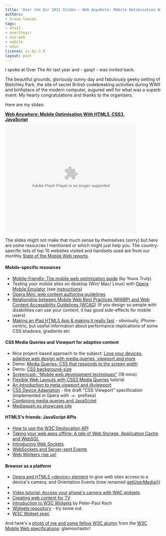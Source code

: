```yaml
---
title: 'Over the Air 2011 Slides — Web Anywhere: Mobile Optimisation With HTML5, CSS3, JavaScript'
authors:
- bruce-lawson
tags:
- ota11
- overtheair
- one-web
- mobile
- odin
license: cc-by-3.0
layout: post
---
```


<p>I spoke at Over The Air last year and - gasp! - was invited back.</p>

<p>The beautiful grounds, gloriously sunny day and fabulously geeky setting of Bletchley Park, the site of secret British codebreaking activities during WWII and birthplace of the modern computer, augured well for what was a superb event. My hearty congratulations and thanks to the organisers.</p>
<p>Here are my slides:</p>

<div style="width:425px" id="__ss_9518141"> <strong style="display:block;margin:12px 0 4px"><a href="http://www.slideshare.net/brucelawson/web-anywhere-mobile-optimisation-with-html5-css3-javascript-9518141" title="Web Anywhere: Mobile Optimisation With HTML5, CSS3, JavaScript " target="_blank">Web Anywhere: Mobile Optimisation With HTML5, CSS3, JavaScript </a></strong> <object id="__sse9518141" width="425" height="355"> <param name="movie" value="http://static.slidesharecdn.com/swf/ssplayer2.swf?doc=bruce-lawson-opera-ota11-111003022050-phpapp01&amp;stripped_title=web-anywhere-mobile-optimisation-with-html5-css3-javascript-9518141&amp;userName=brucelawson" /> <param name="allowFullScreen" value="true" /> <param name="allowScriptAccess" value="never" /> <embed name="__sse9518141" src="http://static.slidesharecdn.com/swf/ssplayer2.swf?doc=bruce-lawson-opera-ota11-111003022050-phpapp01&amp;stripped_title=web-anywhere-mobile-optimisation-with-html5-css3-javascript-9518141&amp;userName=brucelawson" type="application/x-shockwave-flash" allowfullscreen="true" width="425" height="355" allowscriptaccess="never" /> </object> </div>
<p>The slides might not make that much sense by themselves (sorry) but here are some resources I mentioned or which might just help you. The country-specific lists  of top 10 websites visited and handsets used are from our monthly <a href="http://www.opera.com/smw/" target="_blank">State of the Mobile Web reports</a>.</p>

<h4>Mobile-specific resources</h4>
<ul>
<li>
<a rel="nofollow" href="http://dev.opera.com/articles/view/the-mobile-web-optimization-guide/">Mobile-friendly: The mobile web optimization guide</a> (by Yours Truly)</li>
<li>Testing your mobile sites on desktop (Win/ Mac/ Linux) with <a rel="nofollow" href="http://www.opera.com/developer/tools/">Opera Mobile Emulator</a> (see <a rel="nofollow" href="http://dev.opera.com/articles/view/opera-mobile-10-widgets-mobile-emulator-desktop/">instructions</a>)</li>
<li><a href="http://dev.opera.com/articles/view/opera-mini-web-content-authoring-guidelines/">Opera Mini: web content authoring guidelines</a></li>
<li>
<a rel="nofollow" href="http://www.w3.org/TR/mwbp-wcag/">Relationship between Mobile Web Best Practices (MWBP) and Web Content Accessibility Guidelines (WCAG)</a> (If you design so people with disabilities can use your content, it has good side-effects for mobile users)</li>
<li><a href="http://mir.aculo.us/2010/06/04/making-an-ipad-html5-app-making-it-really-fast/">Making an iPad HTML5 App &amp; making it really fast</a> - obviously, iPhone-centric, but useful information about performance implications of some CSS shadows, gradients etc</li>
</ul>


<h4>CSS Media Queries and Viewport for adaptive content</h4>
<ul>
<li>Nice project-based approach to the subject: <a href="http://dev.opera.com/articles/view/love-your-devices-adaptive-web-design-with-media-queries-viewport-and-more/">Love your devices: adaptive web design with media queries, viewport and more</a></li>
<li>Demo:
<a rel="nofollow" href="http://people.opera.com/danield/css3/vangogh/">Media Queries: CSS that responds to the screen width</a>
</li>
<li>Demo: <a rel="nofollow" href="http://people.opera.com/brucel/demo/background-size.html">CSS background-size </a>
</li>
<li>
<a rel="nofollow" href="http://my.opera.com/ODIN/blog/screencast-mobile-web-development-techniques">Screencast: &quot;Mobile web development techniques&quot;</a> (18 mins)
</li>
<li>
<a rel="nofollow" href="http://www.peachpit.com/articles/article.aspx?p=1604236">Flexible Web Layouts with CSS3 Media Queries</a> tutorial</li>
<li><a href="http://dev.opera.com/articles/view/an-introduction-to-meta-viewport-and-viewport/">An introduction to meta viewport and @viewport</a></li>
<li><a href="http://dev.w3.org/csswg/css-device-adapt/">CSS Device Adaptation</a> - the draft &quot;CSS Viewport&quot; specification (implemented in Opera with <code>-o-</code> prefixes)</li>
<li><a rel="nofollow" href="http://www.quirksmode.org/blog/archives/2010/08/combining_media.html">Combining media queries and JavaScript</a></li>
<li><a href="http://mediaqueri.es">Mediaqueri.es showcase site</a></li>

</ul>

<h4>HTML5&#39;s friends: JavaScript APIs</h4>
<ul>
<li><a rel="nofollow" href="http://dev.opera.com/articles/view/how-to-use-the-w3c-geolocation-api/">How to use the W3C Geolocation API</a></li>
<li><a href="http://dev.opera.com/articles/view/taking-your-web-apps-offline-web-storage-appcache-websql/">Taking your web apps offline: A tale of Web Storage, Application Cache and WebSQL</a></li>
<li><a href="http://dev.opera.com/articles/view/introducing-web-sockets/">Introducing Web Sockets</a></li>
<li><a href="http://dev.opera.com/articles/view/websockets-and-server-sent-events/">WebSockets and Server-sent Events</a></li>
<li><a href="http://dev.opera.com/articles/view/web-workers-rise-up/">Web Workers rise up!</a></li>
</ul>


<h4>Browser as a platform</h4>
<ul>
<li><a href="http://my.opera.com/core/blog/2011/03/23/webcam-orientation-preview">Opera and HTML5 &lt;device&gt; element</a> to give web sites access to a device&#39;s camera, and Orientation Events  (now renamed  <a href="http://www.whatwg.org/specs/web-apps/current-work/complete/video-conferencing-and-peer-to-peer-communication.html#obtaining-local-multimedia-content">getUserMedia()</a>)</li>
<li>
<li><a href="http://my.opera.com/ODIN/blog/video-tutorial-access-your-phones-camera-with-wac-widgets">Video tutorial: Access your phone&#39;s camera with WAC widgets</a></li>
<li><a rel="nofollow" href="http://dev.opera.com/articles/view/creating-web-content-for-tv/">Creating web content for TV</a></li>

<li>
<a rel="nofollow" href="http://www.quirksmode.org/blog/archives/2009/04/introduction_to.html">Introduction to W3C Widgets</a> by Peter-Paul Koch</li>
<li>
<a rel="nofollow" href="http://widgets.opera.com/">Widgets repository</a> - try some out.</li>

<li><a rel="nofollow" href="http://www.w3.org/TR/widgets/">W3C Widget spec</a></li>

</li></ul>

<p>And here&#39;s a <a href="http://twitpic.com/6ta8ns">photo of me and some fellow W3C alumni</a> from the <a href="http://www.w3.org/2005/MWI/Activity">W3C Mobile Web  specifications</a>: glamourtastic!</p>
